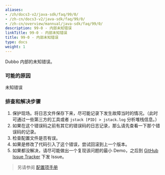 ```yaml
---
aliases:
- /zh/docs3-v2/java-sdk/faq/99/0/
- /zh-cn/docs3-v2/java-sdk/faq/99/0/
- /zh-cn/overview/mannual/java-sdk/faq/99/0/
description: 99-0 - 内部未知错误
linkTitle: 99-0 - 内部未知错误
title: 99-0 - 内部未知错误
type: docs
weight: 1
---
```






Dubbo 内部的未知错误。

### 可能的原因
未知错误

### 排查和解决步骤
1. 保护现场。将日志文件保存下来，尽可能记录下发生故障当时的情况。（此时可通过一些第三方的工具或者 `jstack [PID] > jstack.log` 分析堆栈信息。）
2. 如果在这个错误码之前有其它的错误码的日志记录，那么请先查看一下那个错误码的记录。
3. 检查配置文件是否有误。
4. 如果是修改了代码引入了这个错误，尝试回滚到上一个版本。
5. 如果都没解决，请尽可能做出一个复现该问题的最小 Demo，之后到 [GitHub Issue Tracker](https://github.com/apache/dubbo/issues) 下发 Issue。

> 另请参阅
[配置项手册](/zh-cn/overview/mannual/java-sdk/reference-manual/config/properties/)
